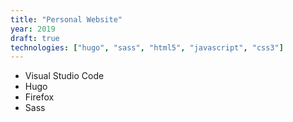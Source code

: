 ```yaml
---
title: "Personal Website"
year: 2019
draft: true
technologies: ["hugo", "sass", "html5", "javascript", "css3"]
---
```


* Visual Studio Code
* Hugo
* Firefox
* Sass